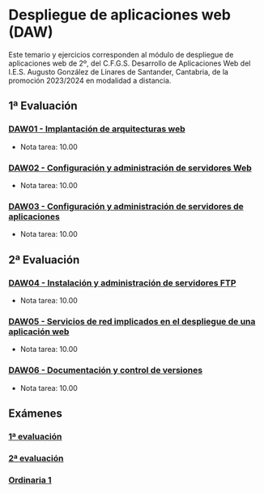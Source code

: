 # Despliegue de aplicaciones web (DAW)
Este temario y ejercicios corresponden al módulo de despliegue de aplicaciones web de 2º, del C.F.G.S. Desarrollo de Aplicaciones Web del I.E.S. Augusto González de Linares de Santander, Cantabria, de la promoción 2023/2024 en modalidad a distancia.
## 1ª Evaluación
### [DAW01 - Implantación de arquitecturas web](https://github.com/DiegoGlez1992/DAW/tree/main/Despliegue%20de%20aplicaciones%20web/DAW01%20-%20Implantaci%C3%B3n%20de%20arquitecturas%20web)
* Nota tarea: 10.00
### [DAW02 - Configuración y administración de servidores Web](DAW02%20-%20Configuraci%C3%B3n%20y%20administraci%C3%B3n%20de%20servidores%20Web)
* Nota tarea: 10.00
### [DAW03 - Configuración y administración de servidores de aplicaciones](DAW03%20-%20Configuraci%C3%B3n%20y%20administraci%C3%B3n%20de%20servidores%20de%20aplicaciones)
* Nota tarea: 10.00
## 2ª Evaluación
### [DAW04 - Instalación y administración de servidores FTP](DAW04%20-%20Instalaci%C3%B3n%20y%20administraci%C3%B3n%20de%20servidores%20FTP)
* Nota tarea: 10.00
### [DAW05 - Servicios de red implicados en el despliegue de una aplicación web](DAW05%20-%20Servicios%20de%20red%20implicados%20en%20el%20despliegue%20de%20una%20aplicaci%C3%B3n%20web)
* Nota tarea: 10.00
### [DAW06 - Documentación y control de versiones]()
* Nota tarea: 10.00
## Exámenes
### [1ª evaluación](DAW%20-%20Examen%201ª%20evaluación)
### [2ª evaluación]()
### [Ordinaria 1]()
